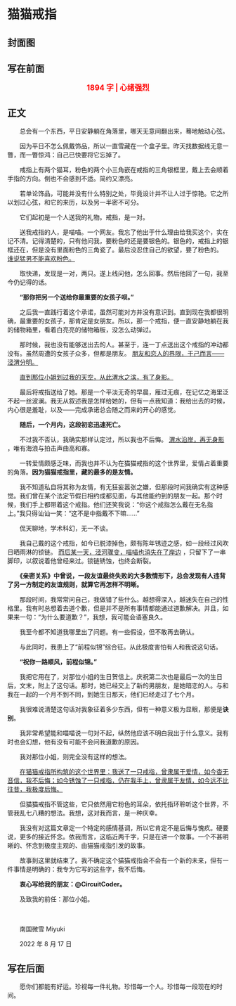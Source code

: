 # 猫猫戒指

## 封面图

## 写在前面

<p style="color:red; text-align:center; font-weight:bold; font-size:larger;">1894 字 | 心绪强烈</p>

## 正文

　　总会有一个东西，平日安静躺在角落里，哪天无意间翻出来，蓦地触动心弦。

　　因为平日不怎么佩戴饰品，所以一直雪藏在一个盒子里。昨天找数据线无意一瞥，而一瞥惊鸿：自己已快要将它忘掉了。

　　戒指上有两个猫耳，粉色的两个小三角嵌在戒指的三角银框里，戴上去会顺着手指的方向。倒也不会感到不适。简约又漂亮。

　　若单论饰品，可能并没有什么特别之处，毕竟设计并不让人过于惊艳。它之所以划过心弦，和它的来历，以及另一半密不可分。

　　它们起初是一个人送我的礼物。戒指，是一对。

　　送我戒指的人，是喵喵。一个网友。我忘了他出于什么理由给我买这个，实在记不清。记得清楚的，只有他问我，要粉色的还是要银色的。银色的，戒指上的银框还在，但是没有里面粉色的三角瓷了。最后没忍住自己的欲望，要了粉色的。 <u>谁说猛男不能喜欢粉色。</u>

　　取快递，发现是一对，两只。遂上线问他，怎么回事。然后他回了一句，我至今仍记得的话。

　　**“那你把另一个送给你最重要的女孩子呗。”**

　　之后我一直践行着这个承诺，虽然可能对方并没有意识到。直到现在我都很明确，最重要的女孩子，那肯定是女朋友。所以，那一个戒指，便一直安静地躺在我的储物箱里，看着白亮亮的储物箱板，没怎么动弹过。

　　那时候，我也没有能够送出去的人。甚至于，连一丁点送出这个戒指的冲动都没有。虽然周遭的女孩子众多，但都是朋友。 <u>朋友和恋人的界限，于己而言——泾渭分明。</u>

　　<u>直到那位小姐划过我的天空，从此渭水之滨，有了身影。</u>

　　最后将戒指送给了她。那是一个平淡无奇的早晨，雁过无痕，在记忆之海里泛不起一丝波澜。我无从叙述我是怎样给她的，但有一点我知道：我给出去的时候，内心很是羞耻，以及——完成承诺总会随之而来的开心的感觉。

　　**随后，一个月内，这段初恋迅速死亡。**

　　不过我不否认，我确实那样认定过，所以我也不后悔。 <u>渭水沿岸，再无身影</u> ，唯有海浪与拍击声曲高和寡。

　　一转爱情颇感乏味，而我也并不认为在猫猫戒指的这个世界里，爱情占着重要的角落。**因为猫猫戒指里，藏的最多的是友情。**

　　我不知道私自将其称为友情，有无狂妄嚣张之嫌，但那段时间我确实有这种感觉。我们曾在某个法定节假日相约成都见面，与其他能约到的朋友一起。那个时候，我们手上都带着这个戒指。他们还笑我说：“你这个戒指怎么戴在无名指上。”我只得讪讪一笑：“这不是中指戴不下嘛……”

　　侃天聊地，学术科幻，无一不谈。

　　我自己戴的这个戒指，如今已脱漆掉色，颇有陈年锈迹之感，如一段经过风吹日晒雨淋的锁链。 <u>而后某一天，泾河骤变，喵喵也消失在了岸边</u> ，只留下了一串脚印，以叙说着他曾经来过。锁链锈蚀，也终会断裂。

　　**《亲密关系》中曾说，一段友谊最终失败的大多数情形下，总会发现有人违背了另一方制定的友谊规则，就算它再怎样不明晰。**

　　那段时间，我常常问自己，我做错了些什么。越想得深入，越迷失在自己的性格里。我有时总想着去道个歉，但是并不是所有事情都能通过道歉解决。并且，如果来一句：“为什么要道歉？”，我想，我可能会语塞良久。

　　我至今都不知道我哪里出了问题。有一些假设，但不敢再去确认。

　　与此同时，我患上了“前程似锦”综合征。从此极度害怕有人和我说这句话。

　　**“祝你一路顺风，前程似锦。”**

　　我把它用在了，对那位小姐的生日贺信上。庆祝第二次也是最后一次的生日后，文末，附上了这句话。那时，她已经交上了新的男朋友，是她暗恋的人。与和我在一起的一个月不到不同，到她生日那天，他们已经走过了七个月。

　　我很难说清楚这句话对我象征着多少东西，但有一种意义极为显眼，那便是**诀别**。

　　我非常希望能和喵喵说一句对不起，纵然他应该不明白我出于什么意义。我有时也会幻想，他有没有可能不会问我道歉的原因。

　　我对那位小姐，则完全没有这样的想法。

　　<u>在猫猫戒指所构筑的这个世界里：我送了一只戒指，曾隶属于爱情，如今杳无音信，我不后悔；如今锈蚀了一只戒指，仍在我手上，曾隶属于友情，如今远不比往昔，我极度后悔。</u>

　　但猫猫戒指不管这些，它只依然用它粉色的耳朵，依托指环聆听这个世界，不管我乱七八糟的想法。我想，这对我而言，是一种庆幸。

　　我没有对这篇文章定一个特定的感情基调，所以它肯定不是后悔与愧疚。硬要说，更多的接近怀念。依我而言，这临近两千字，只是在讲一个故事。一个不甚明晰的、怀念到极度主观的、由猫猫戒指引发的故事。

　　故事到这里就结束了。我不确定这个猫猫戒指会不会有一个新的未来，但有一件事情是明确的：我专为它写的这些字，我不后悔。

　　**衷心写给我的朋友：@CircuitCoder。**

　　及致我的前任：那位小姐。

　　<br>

　　南国微雪 Miyuki

　　2022 年 8 月 17 日

## 写在后面

　　愿你们都能有好运。珍视每一件礼物。珍惜每一个人。珍惜每一段现在的时间。